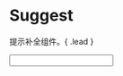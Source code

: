 # Suggest

提示补全组件。{ .lead }

<div class="bs-example">
    <div class="content">
        <input bx-name="components/suggest" class="form-control">
    </div>
</div>

<script>
    require(['brix/loader', 'mock'], function(Loader, Mock) {
        Mock.Random.extend({
            hanzi: function(min, max) {
                var len
                var result = []

                if (arguments.length === 0) len = this.natural(3, 7)
                if (arguments.length === 1) len = max = min
                if (arguments.length === 2) {
                    min = parseInt(min, 10)
                    max = parseInt(max, 10)
                    len = this.natural(min, max)
                }

                for (var i = 0; i < len; i++) {
                    result.push(
                        /* jshint -W061 */
                        eval(
                            '"\\u' +
                            (Math.round(Math.random() * 20901) + 19968).toString(16) +
                            '"'
                        )
                    )
                }

                return result.join('')
            }
        })
        Loader.boot(function() {
            var data = Mock.mock({
                'list|5-10': ['@NAME', '@NATURAL(1,1000000)', '@HANZI']
            }).list

            var suggest = Loader.query('components/suggest')
            suggest.on('change.suggest.input', function(event, value) {
                suggest.data(
                    _.filter(data, function(item, index){
                        return ('' + item).toLowerCase().indexOf(value.toLowerCase()) !== -1
                    })
                )
            })
        })
    })
</script>